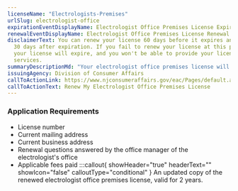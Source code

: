 ```yaml
---
licenseName: "Electrologists-Premises"
urlSlug: electrologist-office
expirationEventDisplayName: Electrologist Office Premises License Expiration
renewalEventDisplayName: Electrologist Office Premises License Renewal Deadline
disclaimerText: You can renew your license 60 days before it expires and up to
  30 days after expiration. If you fail to renew your license at this point,
  your license will expire, and you won't be able to provide your licensed
  services.
summaryDescriptionMd: "Your electrologist office premises license will expire every 2 years. "
issuingAgency: Division of Consumer Affairs
callToActionLink: https://www.njconsumeraffairs.gov/eac/Pages/default.aspx
callToActionText: Renew My Electrologist Office Premises License
---
```


### Application Requirements

- License number
- Current mailing address
- Current business address
- Renewal questions answered by the office manager of the electrologist's office
- Applicable fees paid
  :::callout{ showHeader="true" headerText="" showIcon="false" calloutType="conditional" }
  An updated copy of the renewed electrologist office premises license, valid for 2 years.

